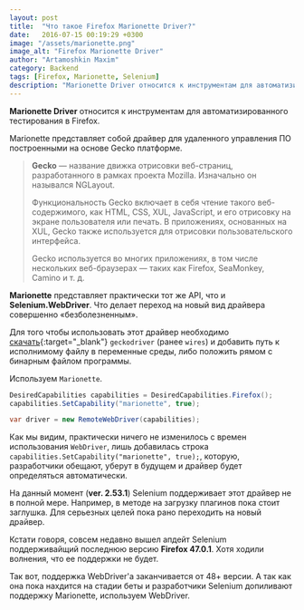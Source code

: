 ```yaml
---
layout: post
title:  "Что такое Firefox Marionette Driver?"
date:   2016-07-15 00:19:29 +0300
image: "/assets/marionette.png"
image_alt: "Firefox Marionette Driver"
author: "Artamoshkin Maxim"
category: Backend
tags: [Firefox, Marionette, Selenium]
description: "Marionette Driver относится к инструментам для автоматизированного тестирования в Firefox. Marionette представляет собой драйвер для удаленного управления  ПО построенными на основе Gecko платформе."
---
```


**Marionette Driver** относится к инструментам для автоматизированного тестирования в Firefox.

Marionette представляет собой драйвер для удаленного управления  ПО построенными на основе Gecko платформе.

<blockquote>
<p><b>Gecko</b> — название движка отрисовки веб-страниц, разработанного в рамках проекта Mozilla. Изначально он назывался NGLayout.</p>
<p>Функциональность Gecko включает в себя чтение такого веб-содержимого, как HTML, CSS, XUL, JavaScript, и его отрисовку на экране пользователя или печать. В приложениях, основанных на XUL, Gecko также используется для отрисовки пользовательского интерфейса.</p>
<p>Gecko используется во многих приложениях, в том числе нескольких веб-браузерах — таких как Firefox, SeaMonkey, Camino и т. д.</p>
</blockquote>


**Marionette** представляет практически тот же API, что и **Selenium.WebDriver**. Что делает переход на новый вид драйвера совершенно «безболезненным». <!-- more -->

Для того чтобы использовать этот драйвер необходимо [скачать](https://github.com/mozilla/geckodriver/releases "GitHub release page."){:target="_blank"} `geckodriver` (ранее `wires`) и добавить путь к исполнимому файлу в переменные среды, либо положить рямом с бинарным файлом программы.

Используем `Marionette`. 

```cs
DesiredCapabilities capabilities = DesiredCapabilities.Firefox();
capabilities.SetCapability("marionette", true);

var driver = new RemoteWebDriver(capabilities); 
```

Как мы видим, практически ничего не изменилось с времен использования `WebDriver`, лишь добавилась строка `capabilities.SetCapability("marionette", true);`, которую, разработчики обещают, уберут в будущем и драйвер будет определяться автоматически. 

На данный момент (**ver. 2.53.1**) Selenium поддерживает этот драйвер не в полной мере. Например, в методе на загрузку плагинов пока стоит заглушка. Для серьезных целей пока рано переходить на новый драйвер.

Кстати говоря, совсем недавно вышел апдейт Selenium поддерживайщий последнюю версию **Firefox 47.0.1**. Хотя ходили волнения, что ее поддержки не будет. 


Так вот, поддержка WebDriver'а заканчивается от 48+ версии. А так как она пока нахдится на стадии беты и разработчики Selenium допиливают поддержку Marionette, используем WebDriver.
